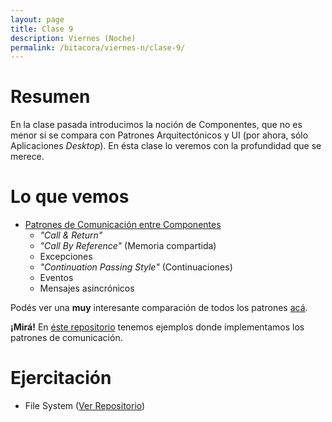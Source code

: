 ```yaml
---
layout: page
title: Clase 9
description: Viernes (Noche)
permalink: /bitacora/viernes-n/clase-9/
---
```


# Resumen

En la clase pasada introducimos la noción de Componentes, que no es menor si se compara con Patrones Arquitectónicos y UI (por ahora, sólo Aplicaciones _Desktop_). En ésta clase lo veremos con la profundidad que se merece.

# Lo que vemos

- [Patrones de Comunicación entre Componentes](https://docs.google.com/document/d/1EVPwqFyq2TW5Z5_VUeWdh9yLesxPBbSBzke2jHNURuk/edit)
    - _"Call & Return"_ 
    - _"Call By Reference"_ (Memoria compartida)
    - Excepciones 
    - _"Continuation Passing Style"_ (Continuaciones)
    - Eventos
    - Mensajes asincrónicos

Podés ver una **muy** interesante comparación de todos los patrones [acá](https://docs.google.com/document/d/1dBaf8tILr37iD2mNMiZsfeYdL7AADW698skIkkoVU9g/edit).

**¡Mirá!** En [éste repositorio](https://github.com/dds-utn/patrones-comunicacion) tenemos ejemplos donde implementamos los patrones de comunicación.

# Ejercitación

- File System ([Ver Repositorio](https://github.com/dds-utn/file-system))
